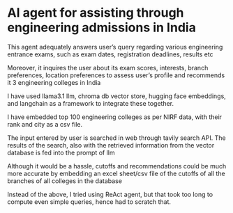 # AI agent for assisting through engineering admissions in India

This agent adequately answers user’s query regarding various engineering entrance exams, such as exam dates, registration deadlines, results etc

Moreover, it inquires the user about its exam scores, interests, branch preferences, location preferences to assess user’s profile and recommends it 3 engineering colleges in India

I have used llama3.1 llm, chroma db vector store, hugging face embeddings, and langchain as a framework to integrate these together. 

I have embedded top 100 engineering colleges as per NIRF data, with their rank and city as a csv file. 

The input entered by user is searched in web through tavily search API. The results of the search, also with the retrieved information from the vector database is fed into the prompt of llm

Although it would be a hassle, cutoffs and recommendations could be much more accurate by embedding an excel sheet/csv file of the cutoffs of all the branches of all colleges in the database

Instead of the above, I tried using ReAct agent, but that took too long to compute even simple queries, hence had to scratch that. 

